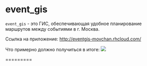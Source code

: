 # event_gis
`event_gis` - это ГИС, обеспечивающая удобное планирование маршрутов между событиями в г. Москва.

Ссылка на приложение: http://eventgis-movchan.rhcloud.com/

Что примерно должно получиться в итоге:
![](http://s5.hostingkartinok.com/uploads/images/2014/03/8b919f8d9f7888151c732c2eec561ddf.png)

=========
